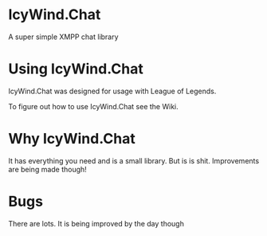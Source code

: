 # IcyWind.Chat
A super simple XMPP chat library

# Using IcyWind.Chat
IcyWind.Chat was designed for usage with League of Legends.

To figure out how to use IcyWind.Chat see the Wiki.

# Why IcyWind.Chat
It has everything you need and is a small library.
But is is shit. Improvements are being made though!

# Bugs
There are lots. It is being improved by the day though
